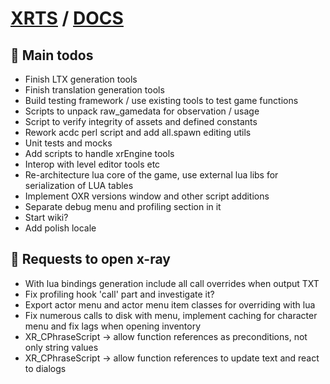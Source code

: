 # [XRTS](../README.md) / [DOCS](./README.md)

## 🧰 Main todos

- Finish LTX generation tools
- Finish translation generation tools
- Build testing framework / use existing tools to test game functions
- Scripts to unpack raw_gamedata for observation / usage
- Script to verify integrity of assets and defined constants
- Rework acdc perl script and add all.spawn editing utils
- Unit tests and mocks
- Add scripts to handle xrEngine tools
- Interop with level editor tools etc
- Re-architecture lua core of the game, use external lua libs for serialization of LUA tables
- Implement OXR versions window and other script additions
- Separate debug menu and profiling section in it
- Start wiki?
- Add polish locale

## 🧰 Requests to open x-ray

- With lua bindings generation include all call overrides when output TXT
- Fix profiling hook 'call' part and investigate it?
- Export actor menu and actor menu item classes for overriding with lua
- Fix numerous calls to disk with menu, implement caching for character menu and fix lags when opening inventory
- XR_CPhraseScript -> allow function references as preconditions, not only string values
- XR_CPhraseScript -> allow function references to update text and react to dialogs
